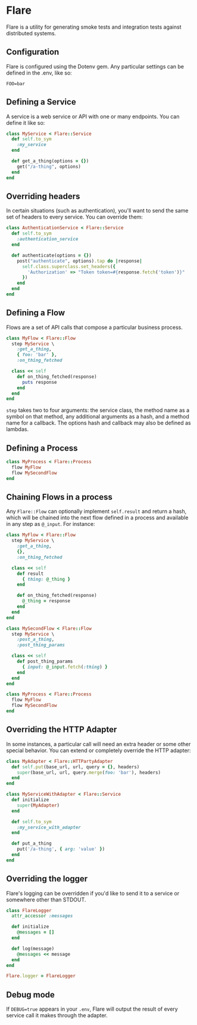 # Flare

Flare is a utility for generating smoke tests and integration tests against
distributed systems.

## Configuration
Flare is configured using the Dotenv gem. Any particular settings can be defined
in the .env, like so:

```
FOO=bar
```

## Defining a Service
A service is a web service or API with one or many endpoints. You can define it
like so:
```ruby
class MyService < Flare::Service
  def self.to_sym
    :my_service
  end

  def get_a_thing(options = {})
    get("/a-thing", options)
  end
end
```

## Overriding headers
In certain situations (such as authentication), you'll want to send the same set
of headers to every service. You can override them:
```ruby
class AuthenticationService < Flare::Service
  def self.to_sym
    :authentication_service
  end

  def authenticate(options = {})
    post("authenticate", options).tap do |response|
      self.class.superclass.set_headers({
        'Authorization' => "Token token=#{response.fetch('token')}"
      })
    end
  end
end
```

## Defining a Flow
Flows are a set of API calls that compose a particular business process.
```ruby
class MyFlow < Flare::Flow
  step MyService \
    :get_a_thing,
    { foo: 'bar' },
    :on_thing_fetched

  class << self
    def on_thing_fetched(response)
      puts response
    end
  end
end
```

`step` takes two to four arguments: the service class, the method name as a symbol
on that method, any additional arguments as a hash, and a method name for a callback.
The options hash and callback may also be defined as lambdas.

## Defining a Process
```ruby
class MyProcess < Flare::Process
  flow MyFlow
  flow MySecondFlow
end
```

## Chaining Flows in a process
Any `Flare::Flow` can optionally implement `self.result` and return a hash, which
will be chained into the next flow defined in a process and available in any step
as `@_input`. For instance:
```ruby
class MyFlow < Flare::Flow
  step MyService \
    :get_a_thing,
    {},
    :on_thing_fetched

  class << self
    def result
      { thing: @_thing }
    end

    def on_thing_fetched(response)
      @_thing = response
    end
  end
end

class MySecondFlow < Flare::Flow
  step MyService \
    :post_a_thing,
    :post_thing_params

  class << self
    def post_thing_params
      { input: @_input.fetch(:thing) }
    end
  end
end

class MyProcess < Flare::Process
  flow MyFlow
  flow MySecondFlow
end
```

## Overriding the HTTP Adapter
In some instances, a particular call will need an extra header or some other
special behavior. You can extend or completely override the HTTP adapter:
```ruby
class MyAdapter < Flare::HTTPartyAdapter
  def self.put(base_url, url, query = {}, headers)
    super(base_url, url, query.merge(foo: 'bar'), headers)
  end
end

class MyServiceWithAdapter < Flare::Service
  def initialize
    super(MyAdapter)
  end

  def self.to_sym
    :my_service_with_adapter
  end

  def put_a_thing
    put('/a-thing', { arg: 'value' })
  end
end
```

## Overriding the logger
Flare's logging can be overridden if you'd like to send it to a service or
somewhere other than STDOUT.
```ruby
class FlareLogger
  attr_accessor :messages

  def initialize
    @messages = []
  end

  def log(message)
    @messages << message
  end
end

Flare.logger = FlareLogger
```

## Debug mode
If `DEBUG=true` appears in your `.env`, Flare will output the result of every
service call it makes through the adapter.
